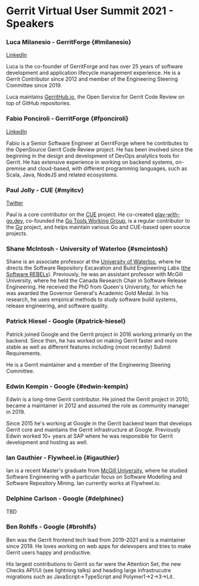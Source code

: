 # Gerrit Virtual User Summit 2021 - Speakers

### Luca Milanesio - GerritForge {#lmilanesio}

[LinkedIn](https://www.linkedin.com/in/lucamilanesio/)

Luca is the co-founder of GerritForge and has over 25 years of software
development and application lifecycle management experience.
He is a Gerrit Contributor since 2012 and member of the Engineering
Steering Committee since 2019.

Luca maintains [GerritHub.io](https://gerrithub.io), the Open Service
for Gerrit Code Review on top of GitHub repositories.

### Fabio Ponciroli - GerritForge {#fponciroli}

[LinkedIn](https://uk.linkedin.com/in/fponciroli/)

Fabio is a Senior Software Engineer at GerritForge where he contributes to the
OpenSource Gerrit Code Review project.
He has been involved since the beginning in the design and development of DevOps
analytics tools for Gerrit.
He has extensive experience in working on backend systems, on-premise and
cloud-based, with different programming languages, such as Scala, Java, NodeJS
and related ecosystems.

### Paul Jolly - CUE {#myitcv}

[Twitter](https://twitter.com/_myitcv)

Paul is a core contributor on the [CUE](https://cuelang.org/) project. He
co-created [play-with-go.dev](https://play-with-go.dev), co-founded the [Go
Tools Working Group](https://github.com/golang/go/wiki/golang-tools), is a
regular contributor to the [Go](https://golang.org) project, and helps maintain
various Go and CUE-based open source projects.

### Shane McIntosh - University of Waterloo {#smcintosh}

Shane is an associate professor at the [University of Waterloo](https://cs.uwaterloo.ca/), where he directs the Software Repository Excavation and Build Engineering Labs ([the Software REBELs](https://rebels.cs.uwaterloo.ca/)). Previously, he was an assistant professor with McGill University, where he held the Canada Research Chair in Software Release Engineering. He received the PhD from Queen's University, for which he was awarded the Governor General's Academic Gold Medal. In his research, he uses empirical methods to study software build systems, release engineering, and software quality.

### Patrick Hiesel - Google {#patrick-hiesel}

Patrick joined Google and the Gerrit project in 2016 working primarily on the backend. Since then, he has worked on making Gerrit faster and more stable as well as different features including (most recently) Submit Requirements.

He is a Gerrit maintainer and a member of the Engineering Steering Committee.

### Edwin Kempin - Google {#edwin-kempin}

Edwin is a long-time Gerrit contributor. He joined the Gerrit project in 2010,
became a maintainer in 2012 and assumed the role as community manager in 2019.

Since 2015 he's working at Google in the Gerrit backend team that develops
Gerrit core and maintains the Gerrit infrastructure at Google. Previously Edwin
worked 10+ years at SAP where he was responsible for Gerrit development and
hosting as well.

### Ian Gauthier - Flywheel.io {#igauthier}

Ian is a recent Master's graduate from [McGill University](https://www.mcgill.ca/), where he studied Software Engineering with a particular focus on Software Modelling and Software Repository Mining. Ian currently works at Flywheel.io.

### Delphine Carlson - Google {#delphinec}

TBD

### Ben Rohlfs - Google {#brohlfs}

Ben was the Gerrit frontend tech lead from 2019-2021 and is a maintainer since
2019. He loves working on web apps for delevopers and tries to make Gerrit users
happy and productive.

His largest contributions to Gerrit so far were the Attention Set, the new
Checks API/UI (see lightning talks) and heading large infrastrucutre migrations
such as JavaScript->TypeScript and Polymer1->2->3->Lit.
